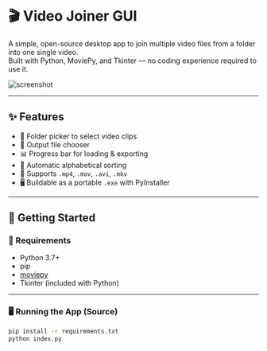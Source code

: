 # 🎬 Video Joiner GUI

A simple, open-source desktop app to join multiple video files from a folder into one single video.  
Built with Python, MoviePy, and Tkinter — no coding experience required to use it.

![screenshot](https://via.placeholder.com/600x300?text=Video+Joiner+GUI+Preview) <!-- Replace with actual screenshot later -->

---

## ✨ Features

- 📂 Folder picker to select video clips
- 💾 Output file chooser
- 📊 Progress bar for loading & exporting
- 🧠 Automatic alphabetical sorting
- 🔧 Supports `.mp4`, `.mov`, `.avi`, `.mkv`
- 🖥️ Buildable as a portable `.exe` with PyInstaller

---

## 🚀 Getting Started

### 🔧 Requirements

- Python 3.7+
- pip
- [moviepy](https://pypi.org/project/moviepy/)
- Tkinter (included with Python)

---

### 🖥️ Running the App (Source)

```bash
pip install -r requirements.txt
python index.py
